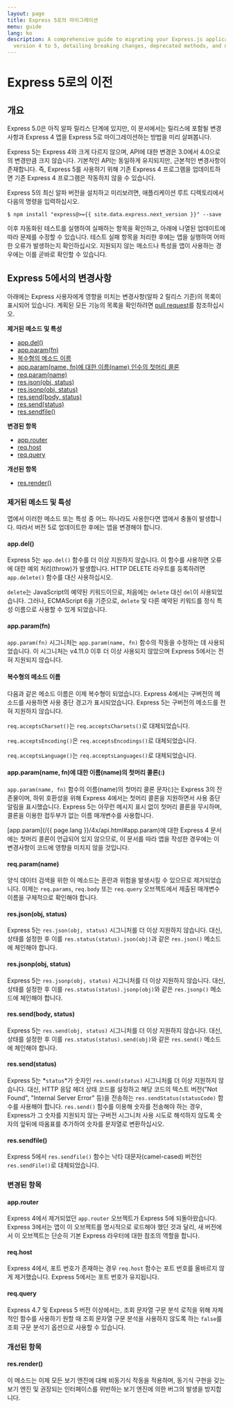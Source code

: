 ```yaml
---
layout: page
title: Express 5로의 마이그레이션
menu: guide
lang: ko
description: A comprehensive guide to migrating your Express.js applications from
  version 4 to 5, detailing breaking changes, deprecated methods, and new improvements.
---
```


# Express 5로의 이전

<h2 id="overview">개요</h2>

Express 5.0은 아직 알파 릴리스 단계에 있지만, 이 문서에서는 릴리스에 포함될 변경사항과 Express 4 앱을 Express 5로 마이그레이션하는 방법을 미리 살펴봅니다.

Express 5는 Express 4와 크게 다르지 않으며, API에 대한 변경은 3.0에서 4.0으로의 변경만큼 크지 않습니다.  기본적인 API는 동일하게 유지되지만, 근본적인 변경사항이 존재합니다. 즉, Express 5를 사용하기 위해 기존 Express 4 프로그램을 업데이트하면 기존 Express 4 프로그램은 작동하지 않을 수 있습니다.

Express 5의 최신 알파 버전을 설치하고 미리보려면, 애플리케이션 루트 디렉토리에서 다음의 명령을 입력하십시오.

```console
$ npm install "express@>={{ site.data.express.next_version }}" --save
```

이후 자동화된 테스트를 실행하여 실패하는 항목을 확인하고, 아래에 나열된 업데이트에 따라 문제를 수정할 수 있습니다. 테스트 실패 항목을 처리한 후에는 앱을 실행하여 어떠한 오류가 발생하는지 확인하십시오. 지원되지 않는 메소드나 특성을 앱이 사용하는 경우에는 이를 곧바로 확인할 수 있습니다.

<h2 id="changes">Express 5에서의 변경사항</h2>

아래에는 Express 사용자에게 영향을 미치는 변경사항(알파 2 릴리스 기준)의 목록이 표시되어 있습니다.
계획된 모든 기능의 목록을 확인하려면 [pull request](https://github.com/expressjs/express/pull/2237)를 참조하십시오.

**제거된 메소드 및 특성**

<ul class="doclist">
  <li><a href="#app.del">app.del()</a></li>
  <li><a href="#app.param">app.param(fn)</a></li>
  <li><a href="#plural">복수형의 메소드 이름</a></li>
  <li><a href="#leading">app.param(name, fn)에 대한 이름(name) 인수의 첫머리 콜론</a></li>
  <li><a href="#req.param">req.param(name)</a></li>
  <li><a href="#res.json">res.json(obj, status)</a></li>
  <li><a href="#res.jsonp">res.jsonp(obj, status)</a></li>
  <li><a href="#res.send.body">res.send(body, status)</a></li>
  <li><a href="#res.send.status">res.send(status)</a></li>
  <li><a href="#res.sendfile">res.sendfile()</a></li>
</ul>

**변경된 항목**

<ul class="doclist">
  <li><a href="#app.router">app.router</a></li>
  <li><a href="#req.host">req.host</a></li>
  <li><a href="#req.query">req.query</a></li>
</ul>

**개선된 항목**

<ul class="doclist">
  <li><a href="#res.render">res.render()</a></li>
</ul>

<h3>제거된 메소드 및 특성</h3>

앱에서 이러한 메소드 또는 특성 중 어느 하나라도 사용한다면 앱에서 충돌이 발생합니다. 따라서 버전 5로 업데이트한 후에는 앱을 변경해야 합니다.

<h4 id="app.del">app.del()</h4>

Express 5는 `app.del()` 함수를 더 이상 지원하지 않습니다. 이 함수를 사용하면 오류에 대한 예외 처리(throw)가 발생합니다. HTTP DELETE 라우트를 등록하려면 `app.delete()` 함수를 대신 사용하십시오.

`delete`는 JavaScript의 예약된 키워드이므로, 처음에는 `delete` 대신 `del`이 사용되었습니다. 그러나, ECMAScript 6을 기준으로, `delete` 및 다른 예약된 키워드를 정식 특성 이름으로 사용할 수 있게 되었습니다.

<h4 id="app.param">app.param(fn)</h4>

`app.param(fn)` 시그니처는 `app.param(name, fn)` 함수의 작동을 수정하는 데 사용되었습니다. 이 시그니처는 v4.11.0 이후 더 이상 사용되지 않았으며 Express 5에서는 전혀 지원되지 않습니다.

<h4 id="plural">복수형의 메소드 이름</h4>

다음과 같은 메소드 이름은 이제 복수형이 되었습니다. Express 4에서는 구버전의 메소드를 사용하면 사용 중단 경고가 표시되었습니다.  Express 5는 구버전의 메소드를 전혀 지원하지 않습니다.

`req.acceptsCharset()`는 `req.acceptsCharsets()`로 대체되었습니다.

`req.acceptsEncoding()`은 `req.acceptsEncodings()`로 대체되었습니다.

`req.acceptsLanguage()`는 `req.acceptsLanguages()`로 대체되었습니다.

<h4 id="leading">app.param(name, fn)에 대한 이름(name)의 첫머리 콜론(:)</h4>

`app.param(name, fn)` 함수의 이름(name)의 첫머리 콜론 문자(:)는 Express 3의 잔존물이며, 하위 호환성을 위해 Express 4에서는 첫머리 콜론을 지원하면서 사용 중단 알림을 표시했습니다. Express 5는 아무런 메시지 표시 없이 첫머리 콜론을 무시하며, 콜론을 이용한 접두부가 없는 이름 매개변수를 사용합니다.

[app.param](/{{ page.lang }}/4x/api.html#app.param)에 대한 Express 4 문서에는 첫머리 콜론이 언급되어 있지 않으므로, 이 문서를 따라 앱을 작성한 경우에는 이 변경사항이 코드에 영향을 미치지 않을 것입니다.

<h4 id="req.param">req.param(name)</h4>

양식 데이터 검색을 위한 이 메소드는 혼란과 위험을 발생시킬 수 있으므로 제거되었습니다. 이제는 `req.params`, `req.body` 또는 `req.query` 오브젝트에서 제출된 매개변수 이름을 구체적으로 확인해야 합니다.

<h4 id="res.json">res.json(obj, status)</h4>

Express 5는 `res.json(obj, status)` 시그니처를 더 이상 지원하지 않습니다. 대신, 상태를 설정한 후 이를 `res.status(status).json(obj)`과 같은 `res.json()` 메소드에 체인해야 합니다.

<h4 id="res.jsonp">res.jsonp(obj, status)</h4>

Express 5는 `res.jsonp(obj, status)` 시그니처를 더 이상 지원하지 않습니다. 대신, 상태를 설정한 후 이를 `res.status(status).jsonp(obj)`와 같은 `res.jsonp()` 메소드에 체인해야 합니다.

<h4 id="res.send.body">res.send(body, status)</h4>

Express 5는 `res.send(obj, status)` 시그니처를 더 이상 지원하지 않습니다. 대신, 상태를 설정한 후 이를 `res.status(status).send(obj)`와 같은 `res.send()` 메소드에 체인해야 합니다.

<h4 id="res.send.status">res.send(status)</h4>

Express 5는 *`status`*가 숫자인 <code>res.send(<em>status</em>)</code> 시그니처를 더 이상 지원하지 않습니다. 대신, HTTP 응답 헤더 상태 코드를 설정하고 해당 코드의 텍스트 버전("Not Found", "Internal Server Error" 등)을 전송하는 `res.sendStatus(statusCode)` 함수를 사용해야 합니다.
`res.send()` 함수를 이용해 숫자를 전송해야 하는 경우, Express가 그 숫자를 지원되지 않는 구버전 시그니처 사용 시도로 해석하지 않도록 숫자의 앞뒤에 따옴표를 추가하여 숫자를 문자열로 변환하십시오.

<h4 id="res.sendfile">res.sendfile()</h4>

Express 5에서 `res.sendfile()` 함수는 낙타 대문자(camel-cased) 버전인 `res.sendFile()`로 대체되었습니다.

<h3>변경된 항목</h3>

<h4 id="app.router">app.router</h4>

Express 4에서 제거되었던 `app.router` 오브젝트가 Express 5에 되돌아왔습니다. Express 3에서는 앱이 이 오브젝트를 명시적으로 로드해야 했던 것과 달리, 새 버전에서 이 오브젝트는 단순히 기본 Express 라우터에 대한 참조의 역할을 합니다.

<h4 id="req.host">req.host</h4>

Express 4에서, 포트 번호가 존재하는 경우 `req.host` 함수는 포트 번호를 올바르지 않게 제거했습니다. Express 5에서는 포트 번호가 유지됩니다.

<h4 id="req.query">req.query</h4>

Express 4.7 및 Express 5 버전 이상에서는, 조회 문자열 구문 분석 로직을 위해 자체적인 함수를 사용하기 원할 때 조회 문자열 구문 분석을 사용하지 않도록 하는 `false`를 조회 구문 분석기 옵션으로 사용할 수 있습니다.

<h3>개선된 항목</h3>

<h4 id="res.render">res.render()</h4>

이 메소드는 이제 모든 보기 엔진에 대해 비동기식 작동을 적용하며, 동기식 구현을 갖는 보기 엔진 및 권장되는 인터페이스를 위반하는 보기 엔진에 의한 버그의 발생을 방지합니다.
